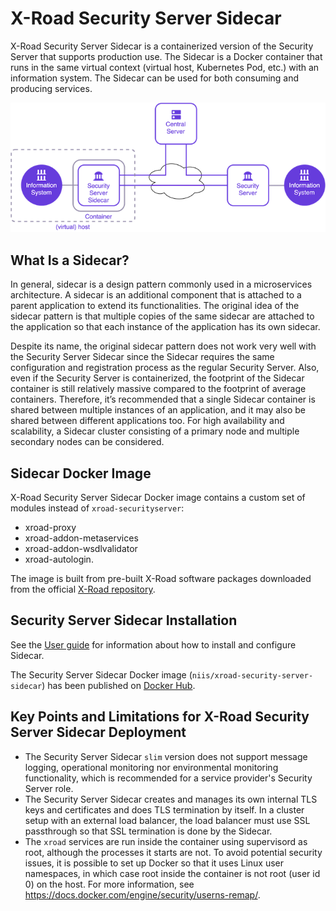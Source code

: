 # X-Road Security Server Sidecar

X-Road Security Server Sidecar is a containerized version of the Security Server that supports production use. The
Sidecar is a Docker container that runs in the same virtual context (virtual host, Kubernetes Pod, etc.) with an
information system. The Sidecar can be used for both consuming and producing services.

![Security Server Sidecar](../doc/Sidecar/img/security_server_sidecar.png) 

## What Is a Sidecar?

In general, sidecar is a design pattern commonly used in a microservices architecture. A sidecar is an additional
component that is attached to a parent application to extend its functionalities. The original idea of the sidecar
pattern is that multiple copies of the same sidecar are attached to the application so that each instance of the
application has its own sidecar.

Despite its name, the original sidecar pattern does not work very well with the Security Server Sidecar since the
Sidecar requires the same configuration and registration process as the regular Security Server. Also, even if the
Security Server is containerized, the footprint of the Sidecar container is still relatively massive compared to the
footprint of average containers. Therefore, it’s recommended that a single Sidecar container is shared between multiple
instances of an application, and it may also be shared between different applications too. For high availability and
scalability, a Sidecar cluster consisting of a primary node and multiple secondary nodes can be considered.

## Sidecar Docker Image

X-Road Security Server Sidecar Docker image contains a custom set of modules instead of `xroad-securityserver`:

* xroad-proxy
* xroad-addon-metaservices
* xroad-addon-wsdlvalidator
* xroad-autologin.

The image is built from pre-built X-Road software packages downloaded from the official
[X-Road repository](https://artifactory.niis.org/xroad-release-deb).

## Security Server Sidecar Installation

See the [User guide](../doc/Sidecar/security_server_sidecar_user_guide.md) for information about how to install and
configure Sidecar.

The Security Server Sidecar Docker image (`niis/xroad-security-server-sidecar`) has been published on
[Docker Hub](https://hub.docker.com/r/niis/xroad-security-server-sidecar).

## Key Points and Limitations for X-Road Security Server Sidecar Deployment

* The Security Server Sidecar `slim` version does not support message logging, operational monitoring nor environmental
  monitoring functionality, which is recommended for a service provider's Security Server role.
* The Security Server Sidecar creates and manages its own internal TLS keys and certificates and does TLS termination
  by itself. In a cluster setup with an external load balancer, the load balancer must use SSL passthrough so that SSL
  termination is done by the Sidecar.
* The `xroad` services are run inside the container using supervisord as root, although the processes it starts are
  not. To avoid potential security issues, it is possible to set up Docker so that it uses Linux user namespaces, in
  which case root inside the container is not root (user id 0) on the host. For more information, see
  <https://docs.docker.com/engine/security/userns-remap/>.
